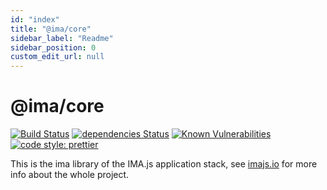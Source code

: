 ```yaml
---
id: "index"
title: "@ima/core"
sidebar_label: "Readme"
sidebar_position: 0
custom_edit_url: null
---
```


# @ima/core

[![Build Status](https://travis-ci.org/seznam/ima.svg?branch=master)](https://travis-ci.org/seznam/ima) [![dependencies Status](https://david-dm.org/seznam/ima/status.svg)](https://david-dm.org/seznam/ima)
[![Known Vulnerabilities](https://snyk.io/test/npm/ima/badge.svg)](https://snyk.io/test/npm/ima)
[![code style: prettier](https://img.shields.io/badge/code_style-prettier-ff69b4.svg?style=flat-square)](https://github.com/prettier/prettier)

This is the ima library of the IMA.js application stack, see [imajs.io](https://imajs.io/) for more info about the whole project.
